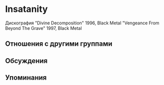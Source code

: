 # Insatanity

Дискография
"Divine Decomposition" 1996, Black Metal
"Vengeance From Beyond The Grave" 1997, Black Metal

## Отношения с другими группами


## Обсуждения


## Упоминания

